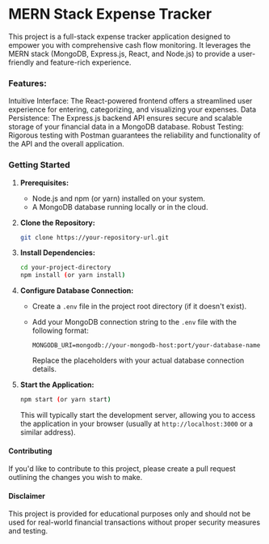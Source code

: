 # MERN Stack Expense Tracker

This project is a full-stack expense tracker application designed to empower you with comprehensive cash flow monitoring. It leverages the MERN stack (MongoDB, Express.js, React, and Node.js) to provide a user-friendly and feature-rich experience.

### Features:

 Intuitive Interface: The React-powered frontend offers a streamlined user experience for entering, categorizing, and visualizing your expenses.
 Data Persistence: The Express.js backend API ensures secure and scalable storage of your financial data in a MongoDB database.
 Robust Testing: Rigorous testing with Postman guarantees the reliability and functionality of the API and the overall application.

### Getting Started

1. **Prerequisites:**
   - Node.js and npm (or yarn) installed on your system.
   - A MongoDB database running locally or in the cloud.

2. **Clone the Repository:**

   ```bash
   git clone https://your-repository-url.git
   ```

3. **Install Dependencies:**

   ```bash
   cd your-project-directory
   npm install (or yarn install)
   ```

4. **Configure Database Connection:**

   - Create a `.env` file in the project root directory (if it doesn't exist).
   - Add your MongoDB connection string to the `.env` file with the following format:

     ```
     MONGODB_URI=mongodb://your-mongodb-host:port/your-database-name
     ```

     Replace the placeholders with your actual database connection details.

5. **Start the Application:**

   ```bash
   npm start (or yarn start)
   ```

   This will typically start the development server, allowing you to access the application in your browser (usually at `http://localhost:3000` or a similar address).



#### Contributing

If you'd like to contribute to this project, please create a pull request outlining the changes you wish to make.



#### Disclaimer

This project is provided for educational purposes only and should not be used for real-world financial transactions without proper security measures and testing.
